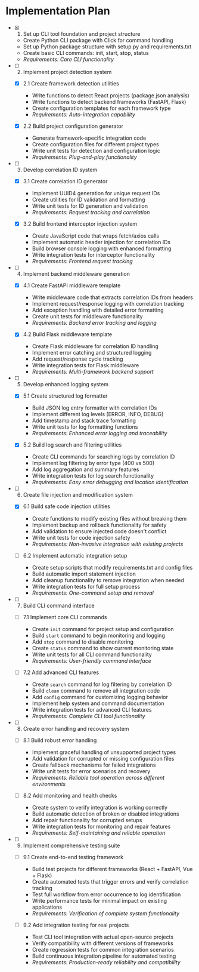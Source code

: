 # Implementation Plan

- [x] 1. Set up CLI tool foundation and project structure

  - Create Python CLI package with Click for command handling
  - Set up Python package structure with setup.py and requirements.txt
  - Create basic CLI commands: init, start, stop, status
  - _Requirements: Core CLI functionality_

- [ ] 2. Implement project detection system

  - [x] 2.1 Create framework detection utilities

    - Write functions to detect React projects (package.json analysis)
    - Write functions to detect backend frameworks (FastAPI, Flask)
    - Create configuration templates for each framework type
    - _Requirements: Auto-integration capability_

  - [x] 2.2 Build project configuration generator
    - Generate framework-specific integration code
    - Create configuration files for different project types
    - Write unit tests for detection and configuration logic
    - _Requirements: Plug-and-play functionality_

- [ ] 3. Develop correlation ID system

  - [x] 3.1 Create correlation ID generator

    - Implement UUID4 generation for unique request IDs
    - Create utilities for ID validation and formatting
    - Write unit tests for ID generation and validation
    - _Requirements: Request tracking and correlation_

  - [x] 3.2 Build frontend interceptor injection system
    - Create JavaScript code that wraps fetch/axios calls
    - Implement automatic header injection for correlation IDs
    - Build browser console logging with enhanced formatting
    - Write integration tests for interceptor functionality
    - _Requirements: Frontend request tracking_

- [ ] 4. Implement backend middleware generation

  - [x] 4.1 Create FastAPI middleware template

    - Write middleware code that extracts correlation IDs from headers
    - Implement request/response logging with correlation tracking
    - Add exception handling with detailed error formatting
    - Create unit tests for middleware functionality
    - _Requirements: Backend error tracking and logging_

  - [x] 4.2 Build Flask middleware template
    - Create Flask middleware for correlation ID handling
    - Implement error catching and structured logging
    - Add request/response cycle tracking
    - Write integration tests for Flask middleware
    - _Requirements: Multi-framework backend support_

- [ ] 5. Develop enhanced logging system

  - [x] 5.1 Create structured log formatter

    - Build JSON log entry formatter with correlation IDs
    - Implement different log levels (ERROR, INFO, DEBUG)
    - Add timestamp and stack trace formatting
    - Write unit tests for log formatting functions
    - _Requirements: Enhanced error logging and traceability_

  - [x] 5.2 Build log search and filtering utilities
    - Create CLI commands for searching logs by correlation ID
    - Implement log filtering by error type (400 vs 500)
    - Add log aggregation and summary features
    - Write integration tests for log search functionality
    - _Requirements: Easy error debugging and location identification_

- [ ] 6. Create file injection and modification system

  - [x] 6.1 Build safe code injection utilities

    - Create functions to modify existing files without breaking them
    - Implement backup and rollback functionality for safety
    - Add validation to ensure injected code doesn't conflict
    - Write unit tests for code injection safety
    - _Requirements: Non-invasive integration with existing projects_

  - [ ] 6.2 Implement automatic integration setup
    - Create setup scripts that modify requirements.txt and config files
    - Build automatic import statement injection
    - Add cleanup functionality to remove integration when needed
    - Write integration tests for full setup process
    - _Requirements: One-command setup and removal_

- [ ] 7. Build CLI command interface

  - [ ] 7.1 Implement core CLI commands

    - Create `init` command for project setup and configuration
    - Build `start` command to begin monitoring and logging
    - Add `stop` command to disable monitoring
    - Create `status` command to show current monitoring state
    - Write unit tests for all CLI command functionality
    - _Requirements: User-friendly command interface_

  - [ ] 7.2 Add advanced CLI features
    - Create `search` command for log filtering by correlation ID
    - Build `clean` command to remove all integration code
    - Add `config` command for customizing logging behavior
    - Implement help system and command documentation
    - Write integration tests for advanced CLI features
    - _Requirements: Complete CLI tool functionality_

- [ ] 8. Create error handling and recovery system

  - [ ] 8.1 Build robust error handling

    - Implement graceful handling of unsupported project types
    - Add validation for corrupted or missing configuration files
    - Create fallback mechanisms for failed integrations
    - Write unit tests for error scenarios and recovery
    - _Requirements: Reliable tool operation across different environments_

  - [ ] 8.2 Add monitoring and health checks
    - Create system to verify integration is working correctly
    - Build automatic detection of broken or disabled integrations
    - Add repair functionality for corrupted setups
    - Write integration tests for monitoring and repair features
    - _Requirements: Self-maintaining and reliable operation_

- [ ] 9. Implement comprehensive testing suite

  - [ ] 9.1 Create end-to-end testing framework

    - Build test projects for different frameworks (React + FastAPI, Vue + Flask)
    - Create automated tests that trigger errors and verify correlation tracking
    - Test full workflow from error occurrence to log identification
    - Write performance tests for minimal impact on existing applications
    - _Requirements: Verification of complete system functionality_

  - [ ] 9.2 Add integration testing for real projects
    - Test CLI tool integration with actual open-source projects
    - Verify compatibility with different versions of frameworks
    - Create regression tests for common integration scenarios
    - Build continuous integration pipeline for automated testing
    - _Requirements: Production-ready reliability and compatibility_
